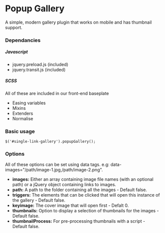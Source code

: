 # Popup Gallery

A simple, modern gallery plugin that works on mobile and has thumbnail support.

### Dependancies

##### Javascript
 * jquery.preload.js (included)
 * jquery.transit.js (included)

##### SCSS
All of these are included in our front-end baseplate
 * Easing variables
 * Mixins
 * Extenders
 * Normalise

### Basic usage

```
$('#single-link-gallery').popupGallery();
```

### Options

All of these options can be set using data tags. e.g: data-images="/path/image-1.jpg,/path/image-2.png".

* **images:** Either an array containing image file names (with an optional path) or a jQuery object containing links to images.
* **path:** A path to the folder containing all the images - Default false.
* **triggers:** The elements that can be clicked that will open this instance of the gallery - Default false.
* **keyimage:** The cover image that will open first - Defalt 0.
* **thumbnails:** Option to display a selection of thumbnails for the images - Default false.
* **thumbnailProcess:** For pre-processing thumbnails with a script - Default false.